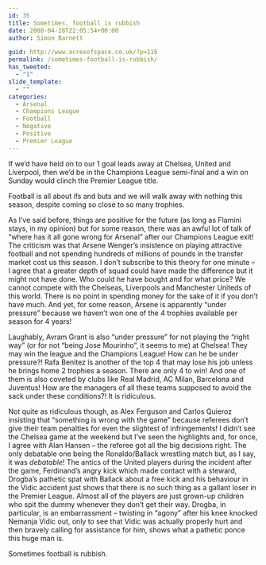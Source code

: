 ```yaml
---
id: 35
title: Sometimes, football is rubbish
date: 2008-04-28T22:05:54+00:00
author: Simon Barnett

guid: http://www.acresofspace.co.uk/?p=116
permalink: /sometimes-football-is-rubbish/
has_tweeted:
  - "1"
slide_template:
  - ""
categories:
  - Arsenal
  - Champions League
  - Football
  - Negative
  - Positive
  - Premier League
---
```

If we&#8217;d have held on to our 1 goal leads away at Chelsea, United and Liverpool, then we&#8217;d be in the Champions League semi-final and a win on Sunday would clinch the Premier League title.  
<!--more-->

  
Football is all about ifs and buts and we will walk away with nothing this season, despite coming so close to so many trophies.

As I&#8217;ve said before, things are positive for the future (as long as Flamini stays, in my opinion) but for some reason, there was an awful lot of talk of &#8220;where has it all gone wrong for Arsenal&#8221; after our Champions League exit! The criticism was that Arsene Wenger&#8217;s insistence on playing attractive football and not spending hundreds of millions of pounds in the transfer market cost us this season. I don&#8217;t subscribe to this theory for one minute &#8211; I agree that a greater depth of squad could have made the difference but it might not have done. Who could he have bought and for what price? We cannot compete with the Chelseas, Liverpools and Manchester Uniteds of this world. There is no point in spending money for the sake of it if you don&#8217;t have much. And yet, for some reason, Arsene is apparently &#8220;under pressure&#8221; because we haven&#8217;t won one of the 4 trophies available per season for 4 years!

Laughably, Avram Grant is also &#8220;under pressure&#8221; for not playing the &#8220;right way&#8221; (or for not &#8220;being Jose Mourinho&#8221;, it seems to me) at Chelsea! They may win the league and the Champions League! How can he be under pressure?! Rafa Benitez is another of the top 4 that may lose his job unless he brings home 2 trophies a season. There are only 4 to win! And one of them is also coveted by clubs like Real Madrid, AC Milan, Barcelona and Juventus! How are the managers of all these teams supposed to avoid the sack under these conditions?! It is ridiculous.

Not quite as ridiculous though, as Alex Ferguson and Carlos Quieroz insisting that &#8220;something is wrong with the game&#8221; because referees don&#8217;t give their team penalties for even the slightest of infringements! I didn&#8217;t see the Chelsea game at the weekend but I&#8217;ve seen the highlights and, for once, I agree with Alan Hansen &#8211; the referee got all the big decisions right. The only debatable one being the Ronaldo/Ballack wrestling match but, as I say, it was _debatable_! The antics of the United players during the incident after the game, Ferdinand&#8217;s angry kick which made contact with a steward, Drogba&#8217;s pathetic spat with Ballack about a free kick and his behaviour in the Vidic accident just shows that there is no such thing as a gallant loser in the Premier League. Almost all of the players are just grown-up children who spit the dummy whenever they don&#8217;t get their way. Drogba, in particular, is an embarrassment &#8211; twisting in &#8220;agony&#8221; after his knee knocked Nemanja Vidic out, only to see that Vidic was actually properly hurt and then bravely calling for assistance for him, shows what a pathetic ponce this huge man is.

Sometimes football is rubbish.
